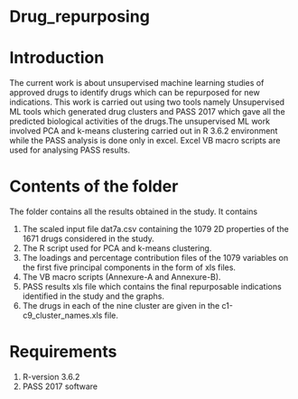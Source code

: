 # Drug_repurposing  
# Introduction
The current work is about unsupervised machine learning studies of approved drugs to identify drugs which can be repurposed for new indications. This work is carried out using two tools namely Unsupervised ML tools which generated drug clusters and PASS 2017 which gave all the predicted biological activities of the drugs.The unsupervised ML work involved PCA and k-means clustering carried out in R 3.6.2 environment while the PASS analysis is done only in excel. Excel VB macro scripts are used for analysing PASS results.

# Contents of the folder
The folder contains all the results obtained in the study. 
It contains 
1. The scaled input file dat7a.csv containing the 1079 2D properties of the 1671 drugs considered in the study.
2. The R script used for PCA and k-means clustering.
3. The loadings and percentage contribution files of the 1079 variables on the first five principal components in the form of xls files.
4. The VB macro scripts (Annexure-A and Annexure-B).
5. PASS results xls file which contains the final repurposable indications identified in the study and the graphs.
6. The drugs in each of the nine cluster are given in the c1-c9_cluster_names.xls file.

# Requirements
1. R-version 3.6.2
2. PASS 2017 software
